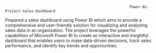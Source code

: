                                                              Power-Bi-Project-Sales-Dashboard

Prepared a sales dashboard using Power BI which aims to provide a comprehensive and user-friendly solution for visualizing and analyzing sales data in an organization. 
The project leverages the powerful capabilities of Microsoft Power BI to create an interactive and insightful dashboard that enables users to make data-driven decisions, track sales performance, and identify key trends and opportunities. 
